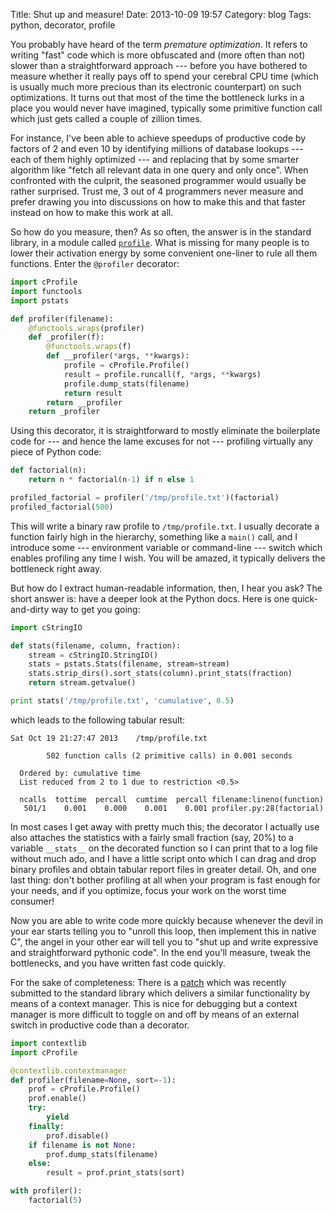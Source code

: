 Title: Shut up and measure!
Date: 2013-10-09 19:57
Category: blog
Tags: python, decorator, profile

You probably have heard of the term *premature optimization*. It refers to writing "fast" code which is more obfuscated and (more often than not) slower than a straightforward approach --- before you have bothered to measure whether it really pays off to spend your cerebral CPU time (which is usually much more precious than its electronic counterpart) on such optimizations. It turns out that most of the time the bottleneck lurks in a place you would never have imagined, typically some primitive function call which just gets called a couple of zillion times.

For instance, I've been able to achieve speedups of productive code by factors of 2 and even 10 by identifying millions of database lookups --- each of them highly optimized --- and replacing that by some smarter algorithm like "fetch all relevant data in one query and only once". When confronted with the culprit, the seasoned programmer would usually be rather surprised. Trust me, 3 out of 4 programmers never measure and prefer drawing you into discussions on how to make this and that faster instead on how to make this work at all.

So how do you measure, then? As so often, the answer is in the standard library, in a module called [`profile`](http://docs.python.org/2/library/profile.html). What is missing for many people is to lower their activation energy by some convenient one-liner to rule all them functions. Enter the `@profiler` decorator:

``` python
import cProfile
import functools
import pstats

def profiler(filename):
    @functools.wraps(profiler)
    def _profiler(f):
        @functools.wraps(f)
        def __profiler(*args, **kwargs):
            profile = cProfile.Profile()
            result = profile.runcall(f, *args, **kwargs)
            profile.dump_stats(filename)
            return result
        return __profiler
    return _profiler
```

Using this decorator, it is straightforward to mostly eliminate the boilerplate code for --- and hence the lame excuses for not --- profiling virtually any piece of Python code:

``` python
def factorial(n):
    return n * factorial(n-1) if n else 1

profiled_factorial = profiler('/tmp/profile.txt')(factorial)
profiled_factorial(500)
```

This will write a binary raw profile to `/tmp/profile.txt`. I usually decorate a function fairly high in the hierarchy, something like a `main()` call, and I introduce some --- environment variable or command-line --- switch which enables profiling any time I wish. You will be amazed, it typically delivers the bottleneck right away.

But how do I extract human-readable information, then, I hear you ask? The short answer is: have a deeper look at the Python docs. Here is one quick-and-dirty way to get you going:

``` python
import cStringIO

def stats(filename, column, fraction):
    stream = cStringIO.StringIO()
    stats = pstats.Stats(filename, stream=stream)
    stats.strip_dirs().sort_stats(column).print_stats(fraction)
    return stream.getvalue()

print stats('/tmp/profile.txt', 'cumulative', 0.5)
```

which leads to the following tabular result:

```
Sat Oct 19 21:27:47 2013    /tmp/profile.txt

        502 function calls (2 primitive calls) in 0.001 seconds

  Ordered by: cumulative time
  List reduced from 2 to 1 due to restriction <0.5>

  ncalls  tottime  percall  cumtime  percall filename:lineno(function)
   501/1    0.001    0.000    0.001    0.001 profiler.py:28(factorial)
```

In most cases I get away with pretty much this; the decorator I actually use also attaches the statistics with a fairly small fraction (say, 20%) to a variable `__stats__` on the decorated function so I can print that to a log file without much ado, and I have a little script onto which I can drag and drop binary profiles and obtain tabular report files in greater detail. Oh, and one last thing: don't bother profiling at all when your program is fast enough for your needs, and if you optimize, focus your work on the worst time consumer!

Now you are able to write code more quickly because whenever the devil in your ear starts telling you to "unroll this loop, then implement this in native C", the angel in your other ear will tell you to "shut up and write expressive and straightforward pythonic code". In the end you'll measure, tweak the bottlenecks, and you have written fast code quickly.

For the sake of completeness: There is a [patch](http://bugs.python.org/file29050/profile.patch) which was recently submitted to the standard library which delivers a similar functionality by means of a context manager. This is nice for debugging but a context manager is more difficult to toggle on and off by means of an external switch in productive code than a decorator.

``` python
import contextlib
import cProfile

@contextlib.contextmanager
def profiler(filename=None, sort=-1):
    prof = cProfile.Profile()
    prof.enable()
    try:
        yield
    finally:
        prof.disable()
    if filename is not None:
        prof.dump_stats(filename)
    else:
        result = prof.print_stats(sort)

with profiler():
	factorial(5)
```